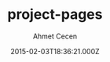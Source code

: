 ---
title: project-pages
github: 'https://github.com/projectpages/project-pages'
demo: 'https://projectpages.github.io/project-pages/'
author: Ahmet Cecen
ssg:
  - Jekyll
cms:
  - No Cms
date: 2015-02-03T18:36:21.000Z
github_branch: gh-pages
description: >-
  Fork this repo for a quick start. If 'Project Timeline' or 'License' appeared
  on your nav bar, Look Below!
stale: true
---